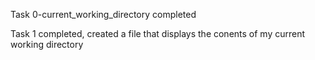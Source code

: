 Task 0-current_working_directory completed

Task 1 completed, created a file that displays the conents of my current working directory
